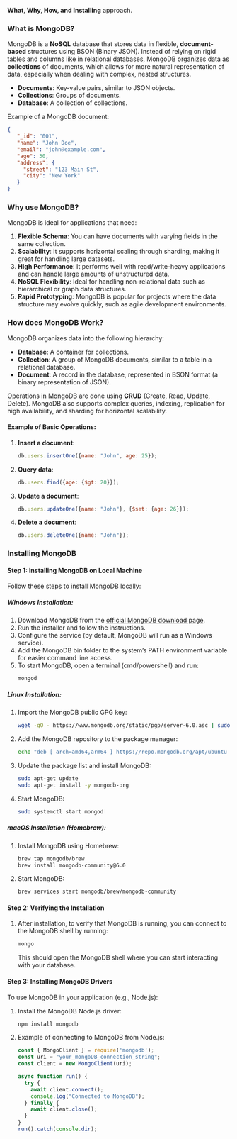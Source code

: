  **What, Why, How, and Installing** approach.

### **What is MongoDB?**
MongoDB is a **NoSQL** database that stores data in flexible, **document-based** structures using BSON (Binary JSON). Instead of relying on rigid tables and columns like in relational databases, MongoDB organizes data as **collections** of documents, which allows for more natural representation of data, especially when dealing with complex, nested structures.

- **Documents**: Key-value pairs, similar to JSON objects.
- **Collections**: Groups of documents.
- **Database**: A collection of collections.

Example of a MongoDB document:
```json
{
   "_id": "001",
   "name": "John Doe",
   "email": "john@example.com",
   "age": 30,
   "address": {
     "street": "123 Main St",
     "city": "New York"
   }
}
```

### **Why use MongoDB?**
MongoDB is ideal for applications that need:
1. **Flexible Schema**: You can have documents with varying fields in the same collection.
2. **Scalability**: It supports horizontal scaling through sharding, making it great for handling large datasets.
3. **High Performance**: It performs well with read/write-heavy applications and can handle large amounts of unstructured data.
4. **NoSQL Flexibility**: Ideal for handling non-relational data such as hierarchical or graph data structures.
5. **Rapid Prototyping**: MongoDB is popular for projects where the data structure may evolve quickly, such as agile development environments.

### **How does MongoDB Work?**
MongoDB organizes data into the following hierarchy:

- **Database**: A container for collections.
- **Collection**: A group of MongoDB documents, similar to a table in a relational database.
- **Document**: A record in the database, represented in BSON format (a binary representation of JSON).

Operations in MongoDB are done using **CRUD** (Create, Read, Update, Delete). MongoDB also supports complex queries, indexing, replication for high availability, and sharding for horizontal scalability.

#### Example of Basic Operations:
1. **Insert a document**:
   ```js
   db.users.insertOne({name: "John", age: 25});
   ```

2. **Query data**:
   ```js
   db.users.find({age: {$gt: 20}});
   ```

3. **Update a document**:
   ```js
   db.users.updateOne({name: "John"}, {$set: {age: 26}});
   ```

4. **Delete a document**:
   ```js
   db.users.deleteOne({name: "John"});
   ```

### **Installing MongoDB** 

#### **Step 1: Installing MongoDB on Local Machine**
Follow these steps to install MongoDB locally:

##### **Windows Installation**:
1. Download MongoDB from the [official MongoDB download page](https://www.mongodb.com/try/download/community).
2. Run the installer and follow the instructions.
3. Configure the service (by default, MongoDB will run as a Windows service).
4. Add the MongoDB bin folder to the system’s PATH environment variable for easier command line access.
5. To start MongoDB, open a terminal (cmd/powershell) and run:
   ```bash
   mongod
   ```

##### **Linux Installation**:
1. Import the MongoDB public GPG key:
   ```bash
   wget -qO - https://www.mongodb.org/static/pgp/server-6.0.asc | sudo apt-key add -
   ```

2. Add the MongoDB repository to the package manager:
   ```bash
   echo "deb [ arch=amd64,arm64 ] https://repo.mongodb.org/apt/ubuntu focal/mongodb-org/6.0 multiverse" | sudo tee /etc/apt/sources.list.d/mongodb-org-6.0.list
   ```

3. Update the package list and install MongoDB:
   ```bash
   sudo apt-get update
   sudo apt-get install -y mongodb-org
   ```

4. Start MongoDB:
   ```bash
   sudo systemctl start mongod
   ```

##### **macOS Installation (Homebrew)**:
1. Install MongoDB using Homebrew:
   ```bash
   brew tap mongodb/brew
   brew install mongodb-community@6.0
   ```

2. Start MongoDB:
   ```bash
   brew services start mongodb/brew/mongodb-community
   ```

#### **Step 2: Verifying the Installation**
1. After installation, to verify that MongoDB is running, you can connect to the MongoDB shell by running:
   ```bash
   mongo
   ```
   This should open the MongoDB shell where you can start interacting with your database.

#### **Step 3: Installing MongoDB Drivers**
To use MongoDB in your application (e.g., Node.js):
1. Install the MongoDB Node.js driver:
   ```bash
   npm install mongodb
   ```

2. Example of connecting to MongoDB from Node.js:
   ```js
   const { MongoClient } = require('mongodb');
   const uri = "your_mongoDB_connection_string";
   const client = new MongoClient(uri);

   async function run() {
     try {
       await client.connect();
       console.log("Connected to MongoDB");
     } finally {
       await client.close();
     }
   }
   run().catch(console.dir);
   ```
